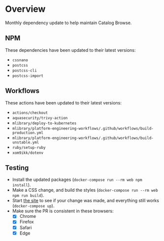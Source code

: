 # Overview
Monthly dependency update to help maintain Catalog Browse.

## NPM
These dependencies have been updated to their latest versions:
- `cssnano`
- `postcss`
- `postcss-cli`
- `postcss-import`

## Workflows
These actions have been updated to their latest versions:
- `actions/checkout`
- `aquasecurity/trivy-action`
- `mlibrary/deploy-to-kubernetes`
- `mlibrary/platform-engineering-workflows/.github/workflows/build-production.yml`
- `mlibrary/platform-engineering-workflows/.github/workflows/build-unstable.yml`
- `ruby/setup-ruby`
- `xom9ikk/dotenv`

## Testing
- Install the updated packages (`docker-compose run --rm web npm install`).
- Make a CSS change, and build the styles (`docker-compose run --rm web npm run build`).
- Start [the site](http://localhost:4567/callnumber?query=UM1) to see if your change was made, and everything still works (`docker-compose up`).
- Make sure the PR is consistent in these browsers:
  - [x] Chrome
  - [x] Firefox
  - [x] Safari
  - [x] Edge
